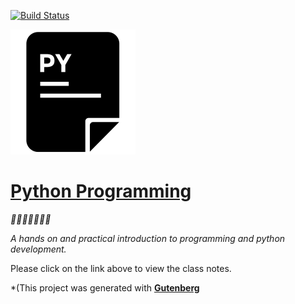 [![Build Status](https://travis-ci.org/mottaquikarim/PythonProgramming.svg?branch=master)](https://travis-ci.org/mottaquikarim/PythonProgramming)

![icon](assets/pycon.png?raw=true)
# [Python Programming](https://mottaquikarim.github.io/PythonProgramming)

*🎉🎈🎂🍾🎊🍻💃*

*A hands on and practical introduction
 to programming and python development.*

Please click on the link above to view the class notes.

*(This project was generated with **[Gutenberg](https://github.com/mottaquikarim/gutenberg)**
